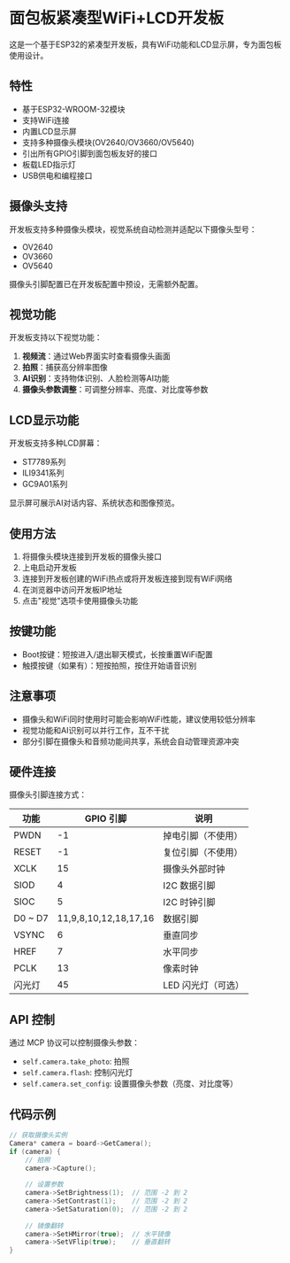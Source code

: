 # 面包板紧凑型WiFi+LCD开发板

这是一个基于ESP32的紧凑型开发板，具有WiFi功能和LCD显示屏，专为面包板使用设计。

## 特性

- 基于ESP32-WROOM-32模块
- 支持WiFi连接
- 内置LCD显示屏
- 支持多种摄像头模块(OV2640/OV3660/OV5640)
- 引出所有GPIO引脚到面包板友好的接口
- 板载LED指示灯
- USB供电和编程接口

## 摄像头支持

开发板支持多种摄像头模块，视觉系统自动检测并适配以下摄像头型号：

- OV2640
- OV3660
- OV5640

摄像头引脚配置已在开发板配置中预设，无需额外配置。

## 视觉功能

开发板支持以下视觉功能：

1. **视频流**：通过Web界面实时查看摄像头画面
2. **拍照**：捕获高分辨率图像
3. **AI识别**：支持物体识别、人脸检测等AI功能
4. **摄像头参数调整**：可调整分辨率、亮度、对比度等参数

## LCD显示功能

开发板支持多种LCD屏幕：

- ST7789系列
- ILI9341系列
- GC9A01系列

显示屏可展示AI对话内容、系统状态和图像预览。

## 使用方法

1. 将摄像头模块连接到开发板的摄像头接口
2. 上电启动开发板
3. 连接到开发板创建的WiFi热点或将开发板连接到现有WiFi网络
4. 在浏览器中访问开发板IP地址
5. 点击"视觉"选项卡使用摄像头功能

## 按键功能

- Boot按键：短按进入/退出聊天模式，长按重置WiFi配置
- 触摸按键（如果有）：短按拍照，按住开始语音识别

## 注意事项

- 摄像头和WiFi同时使用时可能会影响WiFi性能，建议使用较低分辨率
- 视觉功能和AI识别可以并行工作，互不干扰
- 部分引脚在摄像头和音频功能间共享，系统会自动管理资源冲突

## 硬件连接

摄像头引脚连接方式：

| 功能      | GPIO 引脚 | 说明                    |
|----------|-----------|------------------------|
| PWDN     | -1        | 掉电引脚（不使用）        |
| RESET    | -1        | 复位引脚（不使用）        |
| XCLK     | 15        | 摄像头外部时钟           |
| SIOD     | 4         | I2C 数据引脚            |
| SIOC     | 5         | I2C 时钟引脚            |
| D0 ~ D7  | 11,9,8,10,12,18,17,16 | 数据引脚  |
| VSYNC    | 6         | 垂直同步               |
| HREF     | 7         | 水平同步               |
| PCLK     | 13        | 像素时钟               |
| 闪光灯    | 45        | LED 闪光灯（可选）      |

## API 控制

通过 MCP 协议可以控制摄像头参数：

- `self.camera.take_photo`: 拍照
- `self.camera.flash`: 控制闪光灯
- `self.camera.set_config`: 设置摄像头参数（亮度、对比度等）

## 代码示例

```cpp
// 获取摄像头实例
Camera* camera = board->GetCamera();
if (camera) {
    // 拍照
    camera->Capture();
    
    // 设置参数
    camera->SetBrightness(1);  // 范围 -2 到 2
    camera->SetContrast(1);    // 范围 -2 到 2
    camera->SetSaturation(0);  // 范围 -2 到 2
    
    // 镜像翻转
    camera->SetHMirror(true);  // 水平镜像
    camera->SetVFlip(true);    // 垂直翻转
}
``` 